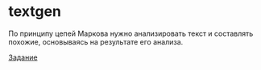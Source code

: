 textgen
=======
По принципу цепей Маркова нужно анализировать текст и составлять похожие, основываясь на результате его анализа.

[Задание](https://github.com/mokhov/task-js)